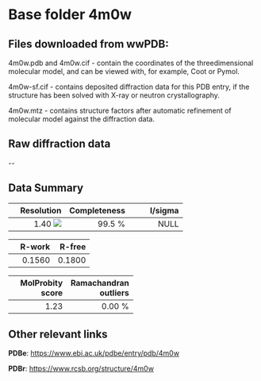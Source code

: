 # Base folder 4m0w

## Files downloaded from wwPDB:

4m0w.pdb and 4m0w.cif - contain the coordinates of the threedimensional molecular model, and can be viewed with, for example, Coot or Pymol.

4m0w-sf.cif - contains deposited diffraction data for this PDB entry, if the structure has been solved with X-ray or neutron crystallography.

4m0w.mtz - contains structure factors after automatic refinement of molecular model against the diffraction data.

## Raw diffraction data

--<br> 

## Data Summary
|   | Resolution | Completeness| I/sigma |
|---|-------------:|----------------:|--------------:|
|   |1.40 <img src="https://latex.codecogs.com/svg.latex?{\mbox{\normalfont\AA}}"/>|99.5  %|<img width=50/>NULL |

|   | **R-work**| **R-free**   
|---|-------------:|----------------:|           
||0.1560|0.1800|

|   |**MolProbity<br>score**| **Ramachandran<br>outliers** 
|---|-------------:|----------------:|
||1.23|0.00 %|

## Other relevant links 
**PDBe**:  https://www.ebi.ac.uk/pdbe/entry/pdb/4m0w
 
**PDBr**: https://www.rcsb.org/structure/4m0w 


